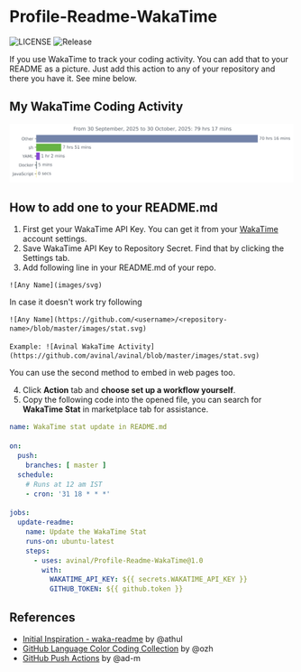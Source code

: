 # Profile-Readme-WakaTime
![LICENSE](https://img.shields.io/github/license/avinal/Profile-Readme-WakaTime?style=flat-square)
![Release](https://img.shields.io/github/v/release/avinal/Profile-Readme-WakaTime?style=flat-square)

If you use WakaTime to track your coding activity. You can add that to your README as a picture. 
Just add this action to any of your repository and there you have it. See mine below.

## My WakaTime Coding Activity

![Avinal WakaTime Activity](https://github.com/avinal/avinal/blob/master/images/stat.svg)

## How to add one to your README.md
1. First get your WakaTime API Key. You can get it from your [WakaTime](https://wakatime.com) account settings. 
2. Save WakaTime API Key to Repository Secret. Find that by clicking the Settings tab.
3. Add following line in your README.md of your repo.
  ```
  ![Any Name](images/svg)
  ```
  In case it doesn't work try following 
  
  ```
  ![Any Name](https://github.com/<username>/<repository-name>/blob/master/images/stat.svg)
  
  Example: ![Avinal WakaTime Activity](https://github.com/avinal/avinal/blob/master/images/stat.svg)
  ```
  You can use the second method to embed in web pages too. 
  
4. Click **Action** tab and **choose set up a workflow yourself**.
5. Copy the following code into the opened file, you can search for **WakaTime Stat** in marketplace tab for assistance.
```yml
name: WakaTime stat update in README.md

on:
  push:
    branches: [ master ]
  schedule:
    # Runs at 12 am IST
    - cron: '31 18 * * *'

jobs:
  update-readme:
    name: Update the WakaTime Stat
    runs-on: ubuntu-latest
    steps:
      - uses: avinal/Profile-Readme-WakaTime@1.0
        with:
          WAKATIME_API_KEY: ${{ secrets.WAKATIME_API_KEY }}
          GITHUB_TOKEN: ${{ github.token }}
```


## References
* [Initial Inspiration - waka-readme](https://github.com/athul/waka-readme) by @athul
* [GitHub Language Color Coding Collection](https://github.com/ozh/github-colors) by @ozh
* [GitHub Push Actions](https://github.com/ad-m/github-push-action) by @ad-m

